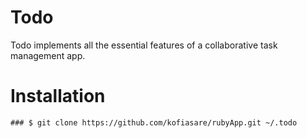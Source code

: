 Todo
=
Todo implements all the essential features of a collaborative
task management app.

Installation
==
	### $ git clone https://github.com/kofiasare/rubyApp.git ~/.todo
